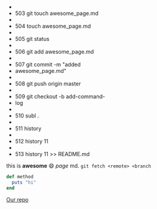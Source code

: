 -
-  503  git touch awesome_page.md
-
-  504  touch awesome_page.md
-
-  505  git status
-
-  506  git add awesome_page.md
-
-  507  git commit -m "added
-  awesome_page.md"
-
-  508  git push origin master
-
-  509  git checkout -b add-command-
-  log
-
-  510  subl .
-
-  511  history
-
-  512  history 11
-
-  513  history 11 >> README.md

this is **awesome** :smile: *page* md. `git fetch <remote> <branch`
```ruby
def method
  puts "hi"
end
```

[Our repo](https://github.com/chavez1310/phase-0-gps-1)
